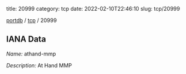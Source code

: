 title: 20999
category: tcp
date: 2022-02-10T22:46:10
slug: tcp/20999

[portdb](/) / [tcp](/category/tcp.html) / 20999


## IANA Data

_Name:_ athand-mmp

_Description:_ At Hand MMP

